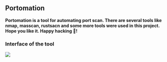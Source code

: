 ## Portomation

**Portomation is a tool for automating port scan. There are several tools like nmap, masscan, 
rustsacn and some more tools were used in this project. Hope you like it. Happy hacking 🙂!**

### Interface of the tool
![](Images/filename%201.png)

